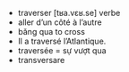 
- traverser	[tʁa.vɛʁ.se]	verbe	
- aller d’un côté à l’autre	
- băng qua	to cross	
- Il a traversé l’Atlantique.	
- traversée = sự vượt qua	
- transversare